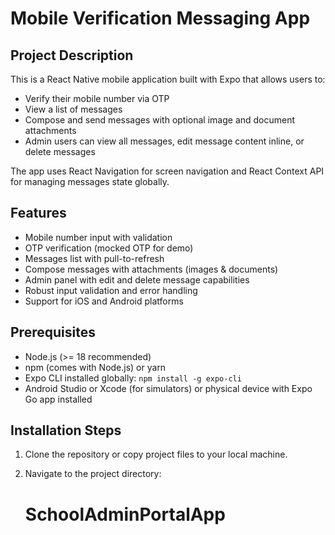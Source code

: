 # Mobile Verification Messaging App

## Project Description

This is a React Native mobile application built with Expo that allows users to:

- Verify their mobile number via OTP
- View a list of messages
- Compose and send messages with optional image and document attachments
- Admin users can view all messages, edit message content inline, or delete messages

The app uses React Navigation for screen navigation and React Context API for managing messages state globally.

## Features

- Mobile number input with validation
- OTP verification (mocked OTP for demo)
- Messages list with pull-to-refresh
- Compose messages with attachments (images & documents)
- Admin panel with edit and delete message capabilities
- Robust input validation and error handling
- Support for iOS and Android platforms

## Prerequisites

- Node.js (>= 18 recommended)
- npm (comes with Node.js) or yarn
- Expo CLI installed globally: `npm install -g expo-cli`
- Android Studio or Xcode (for simulators) or physical device with Expo Go app installed

## Installation Steps

1. Clone the repository or copy project files to your local machine.

2. Navigate to the project directory:

   # SchoolAdminPortalApp
